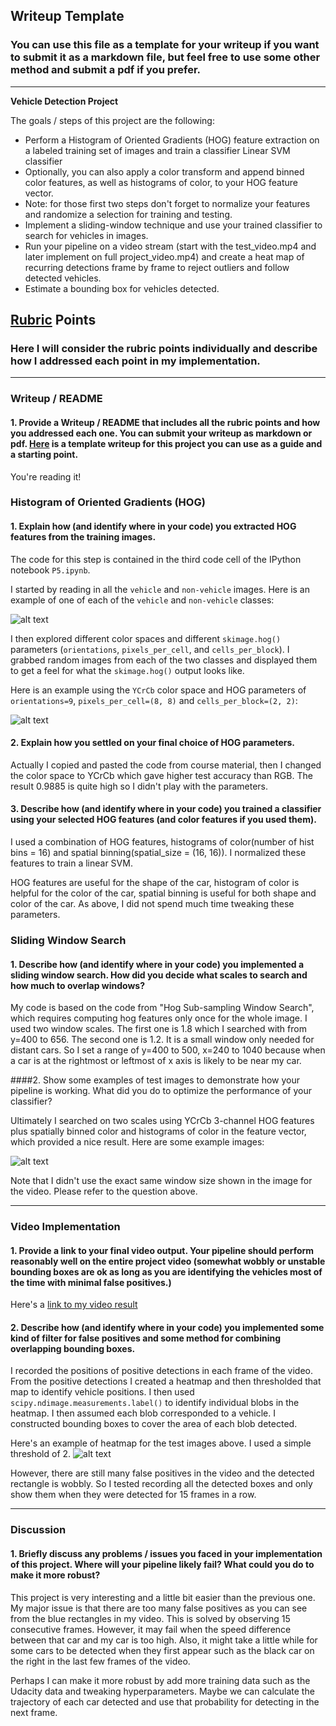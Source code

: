 ## Writeup Template
### You can use this file as a template for your writeup if you want to submit it as a markdown file, but feel free to use some other method and submit a pdf if you prefer.

---

**Vehicle Detection Project**

The goals / steps of this project are the following:

* Perform a Histogram of Oriented Gradients (HOG) feature extraction on a labeled training set of images and train a classifier Linear SVM classifier
* Optionally, you can also apply a color transform and append binned color features, as well as histograms of color, to your HOG feature vector. 
* Note: for those first two steps don't forget to normalize your features and randomize a selection for training and testing.
* Implement a sliding-window technique and use your trained classifier to search for vehicles in images.
* Run your pipeline on a video stream (start with the test_video.mp4 and later implement on full project_video.mp4) and create a heat map of recurring detections frame by frame to reject outliers and follow detected vehicles.
* Estimate a bounding box for vehicles detected.

[//]: # (Image References)
[image1]: ./images/car_not_car.png
[image2]: ./images/HOG_example.png
[image3]: ./images/normalized_features.png
[image4]: ./images/classifier_test.png
[image5]: ./images/heatmap.png
[image6]: ./examples/labels_map.png
[image7]: ./examples/output_bboxes.png
[video1]: ./output.mp4

## [Rubric](https://review.udacity.com/#!/rubrics/513/view) Points

### Here I will consider the rubric points individually and describe how I addressed each point in my implementation.  

---

### Writeup / README

#### 1. Provide a Writeup / README that includes all the rubric points and how you addressed each one.  You can submit your writeup as markdown or pdf.  [Here](https://github.com/udacity/CarND-Vehicle-Detection/blob/master/writeup_template.md) is a template writeup for this project you can use as a guide and a starting point.  

You're reading it!

### Histogram of Oriented Gradients (HOG)

#### 1. Explain how (and identify where in your code) you extracted HOG features from the training images.

The code for this step is contained in the third code cell of the IPython notebook `P5.ipynb`.

I started by reading in all the `vehicle` and `non-vehicle` images.  Here is an example of one of each of the `vehicle` and `non-vehicle` classes:

![alt text][image1]

I then explored different color spaces and different `skimage.hog()` parameters (`orientations`, `pixels_per_cell`, and `cells_per_block`).  I grabbed random images from each of the two classes and displayed them to get a feel for what the `skimage.hog()` output looks like.


Here is an example using the `YCrCb` color space and HOG parameters of `orientations=9`, `pixels_per_cell=(8, 8)` and `cells_per_block=(2, 2)`:

![alt text][image2]



#### 2. Explain how you settled on your final choice of HOG parameters.

Actually I copied and pasted the code from course material, then I changed the color space to YCrCb which gave higher test accuracy than RGB. The result 0.9885 is quite high so I didn't play with the parameters.

#### 3. Describe how (and identify where in your code) you trained a classifier using your selected HOG features (and color features if you used them).

I used a combination of HOG features, histograms of color(number of hist bins = 16) and spatial binning(spatial_size = (16, 16)). I normalized these features to train a linear SVM.

HOG features are useful for the shape of the car, histogram of color is helpful for the color of the car, spatial binning is useful for both shape and color of the car. As above, I did not spend much time tweaking these parameters.


### Sliding Window Search

#### 1. Describe how (and identify where in your code) you implemented a sliding window search.  How did you decide what scales to search and how much to overlap windows?

My code is based on the code from "Hog Sub-sampling Window Search", which requires computing hog features only once for the whole image. I used two window scales. The first one is 1.8 which I searched with from y=400 to 656. The second one is 1.2. It is a small window only needed for distant cars. So I set a range of y=400 to 500, x=240 to 1040 because when a car is at the rightmost or leftmost of x axis is likely to be near my car.  


####2. Show some examples of test images to demonstrate how your pipeline is working.  What did you do to optimize the performance of your classifier?

Ultimately I searched on two scales using YCrCb 3-channel HOG features plus spatially binned color and histograms of color in the feature vector, which provided a nice result.  Here are some example images:

![alt text][image4]

Note that I didn't use the exact same window size shown in the image for the video. Please refer to the question above.

---

### Video Implementation

#### 1. Provide a link to your final video output.  Your pipeline should perform reasonably well on the entire project video (somewhat wobbly or unstable bounding boxes are ok as long as you are identifying the vehicles most of the time with minimal false positives.)
Here's a [link to my video result](./output.mp4)


#### 2. Describe how (and identify where in your code) you implemented some kind of filter for false positives and some method for combining overlapping bounding boxes.

I recorded the positions of positive detections in each frame of the video.  From the positive detections I created a heatmap and then thresholded that map to identify vehicle positions.  I then used `scipy.ndimage.measurements.label()` to identify individual blobs in the heatmap.  I then assumed each blob corresponded to a vehicle.  I constructed bounding boxes to cover the area of each blob detected.

Here's an example of heatmap for the test images above. I used a simple threshold of 2.
![alt text][image5]

However, there are still many false positives in the video and the detected rectangle is wobbly. So I tested recording all the detected boxes and only show them when they were detected for 15 frames in a row.


---

### Discussion

#### 1. Briefly discuss any problems / issues you faced in your implementation of this project.  Where will your pipeline likely fail?  What could you do to make it more robust?

This project is very interesting and a little bit easier than the previous one. My major issue is that there are too many false positives as you can see from the blue rectangles in my video. This is solved by observing 15 consecutive frames. However, it may fail when the speed difference between that car and my car is too high. Also, it might take a little while for some cars to be detected when they first appear such as the black car on the right in the last few frames of the video.

Perhaps I can make it more robust by add more training data such as the Udacity data and tweaking hyperparameters. Maybe we can calculate the trajectory of each car detected and use that probability for detecting in the next frame. 

